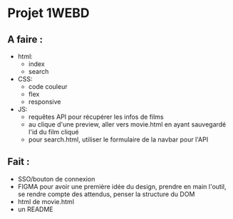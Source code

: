 # Projet 1WEBD

## A faire :
- html:
  - index
  - search
- CSS:
  - code couleur
  - flex
  - responsive
- JS:
  - requêtes API pour récupérer les infos de films
  - au clique d'une preview, aller vers movie.html en ayant sauvegardé l'id du film cliqué
  - pour search.html, utiliser le formulaire de la navbar pour l'API

## Fait :
- SSO/bouton de connexion
- FIGMA pour avoir une première idée du design, prendre en main l'outil, se rendre compte des attendus, penser la structure du DOM
- html de movie.html
- un README
